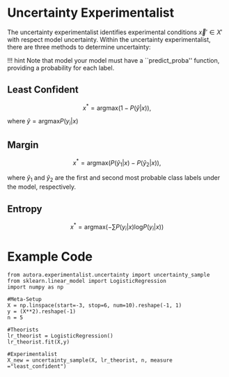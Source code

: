 # Uncertainty Experimentalist

The uncertainty experimentalist identifies experimental conditions $\vec{x}' \in X'$ with respect model uncertainty. Within the uncertainty experimentalist, there are three methods to determine uncertainty:

!!! hint
    Note that model your model must have a ``predict_proba'' function, providing a probability for each label. 

## Least Confident
$$
x^* = \text{argmax} \left( 1-P(\hat{y}|x) \right),
$$

where $\hat{y} = \text{argmax} P(y_i|x)$

## Margin

$$
x^* = \text{argmax} \left( P(\hat{y}_1|x) - P(\hat{y}_2|x) \right),
$$

where $\hat{y}_1$ and $\hat{y}_2$ are the first and second most probable class labels under the model, respectively.

## Entropy
$$ 
x^* = \text{argmax} \left( - \sum P(y_i|x)\text{log} P(y_i|x) \right)
$$

# Example Code

```
from autora.experimentalist.uncertainty import uncertainty_sample
from sklearn.linear_model import LogisticRegression
import numpy as np

#Meta-Setup
X = np.linspace(start=-3, stop=6, num=10).reshape(-1, 1)
y = (X**2).reshape(-1)
n = 5

#Theorists
lr_theorist = LogisticRegression()
lr_theorist.fit(X,y)

#Experimentalist
X_new = uncertainty_sample(X, lr_theorist, n, measure ="least_confident")
```
